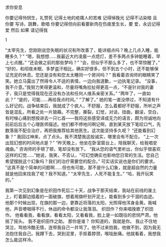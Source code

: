 求你安息



你要记得怜悯生，礼赞死
记得土地的疮痍人的苦难
记得悼挽光
记得不沾染暗
且你要
写诗，跳舞，歌唱
你要记得但向前看要新肉在伤痕里生长，要
爱，永远记得爱
然后
如果
请记得我




1

“太宰先生，您刚刚说您失眠的状况有所改善了，能详细点吗？晚上几点入睡，能睡多久？”
“嗯，我想想……我最近大约凌晨一点熄灯，差不多两点多钟能睡着，早上七点醒。”
“还会做之前的那些梦吗？”
“会，但似乎不那么多了，也不常惊醒了。”
“好的，和彻夜未眠、多梦盗汗相比，确实好很多，但不到五个小时，还不能够保证充足的休息。您还是没有和您太太睡同一个房间吗？”
我看着咨询师的眼睛笑了笑。她立马露出了然得令人不适的表情，一边向我道歉，一边执笔记录。
“没事，我不介意。”我努力笑得更温和，尽量将嘴角拉扯得更高一点，“不是针对我的妻子，我只是觉得我现在还没有办法和任何人维系亲密关系。”
“两年了，一直如此？”
“是的，可能……再给我点时间。”
“了解了。”
她的笔一直没停过，不知道有什么好记的。战争结束后，我就成了个疯人，不舒服，怎么着都好不舒服，所听之声皆是混乱，所看之处一片狼藉。不完整，撕裂，幻觉，对话，扭曲，翻滚，空白，有时候心痛到想按进去一只匕首——我将这些感受译成无力的语言，颇为坦诚地向前前后后五个心理医师描述。他们都不停地问啊记啊，直到某天放下笔叹口气，先数落我不配合治疗，再把我推荐给其他医生。这次能坚持多久呢？
“还能看到幻象？”
我回过神来，点了点头。我不清楚我这般诚实，哪里会有不配合。
“上一次出现幻想的时间地点是？”
“昨天晚上，他坐在卧室窗台上，陪我聊天，给我唱安魂曲。”
咨询师的手顿了顿，笔却没有放下。
“我从您的语气里听出，你似乎很喜欢这样的幻觉……”她说，我笑，不否认，“可幻觉确实也影响您日常的生活。您自己希望摆脱这个幻象吗？我们的治疗需要您的配合。”
可实话实说也是你们的要求。
“这真不是个简单的问题啊……但也有可能，那不是什么幻象，就是超自然的力量就是他回来找我了呢？我不知道。”
“太宰先生，人死不能复生。”
“哈，我开玩笑的。”

我第一次见到幻象是在织田作死后二十天，战争于那天结束，我站在前线的废土上，盯着脚边插着的一面破旗，想着用旗杆划开泥土，能看到多少干涸的血迹。
他那个时候出现，在旗的那一边，更靠近将落的太阳，光照得他浑身金黄。我喊他，声音哽咽得不行，休战的命令都没让我落泪。
织田作？你来唱挽歌了织田作。
他看看我，看看旗，看看太阳，又看看我，脸上是一如既往的悲悯严肃。他摇了摇头。
我不是织田作之助。
那你是谁？
你知道的，我就是你。
我止不住地哭泣，骂他冷酷无情，连带我自己一并骂了。他不过来抱我，他做不到，因为我无法抱住我自己。我蹲下去，哭到泥里，手抠着脖颈，喉咙胀痛。他就看着，我想我怎么能这样冷。



